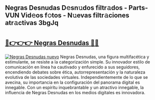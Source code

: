## Negras Desnudas D𝚎sn𝚞dos filtr𝚊dos - Parts-VUN Vid𝚎os f𝚘tos - N𝚞evas filtr𝚊ciones atr𝚊ctivas 3bgJq

# <h2><a href="http://mb2y6qo.tromn.icu/?c=Negras+Desnudas">🔗👉👉👉 Negras Desnudas 🔗🔗</a></h2>

[![Negras Desnudas nuevo](https://i.imgur.com/pEAQMta.gif)](http://mb2y6qo.tromn.icu/?c=Negras+Desnudas)
Negras Desnudas, una figura multifacética y estimulante, se resiste a la categorización simple. Su innovador estilo de comunicación en línea ha cautivado y enfurecido a sus seguidores, encendiendo debates sobre ética, autorrepresentación y la naturaleza evolutiva de las sociedades virtuales. Independientemente de lo que se avecina, su importancia en la configuración del panorama digital es innegable. Con un espíritu inquebrantable y un atractivo innegable, la influencia de Negras Desnudas en los medios digitales es innovadora.
